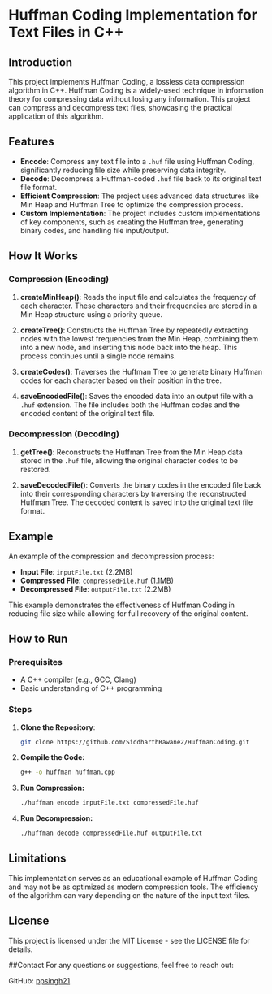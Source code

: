 # Huffman Coding Implementation for Text Files in C++

## Introduction

This project implements Huffman Coding, a lossless data compression algorithm in C++. Huffman Coding is a widely-used technique in information theory for compressing data without losing any information. This project can compress and decompress text files, showcasing the practical application of this algorithm.

## Features

- **Encode**: Compress any text file into a `.huf` file using Huffman Coding, significantly reducing file size while preserving data integrity.
- **Decode**: Decompress a Huffman-coded `.huf` file back to its original text file format.
- **Efficient Compression**: The project uses advanced data structures like Min Heap and Huffman Tree to optimize the compression process.
- **Custom Implementation**: The project includes custom implementations of key components, such as creating the Huffman tree, generating binary codes, and handling file input/output.

## How It Works

### Compression (Encoding)

1. **createMinHeap()**: Reads the input file and calculates the frequency of each character. These characters and their frequencies are stored in a Min Heap structure using a priority queue.
  
2. **createTree()**: Constructs the Huffman Tree by repeatedly extracting nodes with the lowest frequencies from the Min Heap, combining them into a new node, and inserting this node back into the heap. This process continues until a single node remains.

3. **createCodes()**: Traverses the Huffman Tree to generate binary Huffman codes for each character based on their position in the tree.

4. **saveEncodedFile()**: Saves the encoded data into an output file with a `.huf` extension. The file includes both the Huffman codes and the encoded content of the original text file.

### Decompression (Decoding)

1. **getTree()**: Reconstructs the Huffman Tree from the Min Heap data stored in the `.huf` file, allowing the original character codes to be restored.

2. **saveDecodedFile()**: Converts the binary codes in the encoded file back into their corresponding characters by traversing the reconstructed Huffman Tree. The decoded content is saved into the original text file format.

## Example

An example of the compression and decompression process:

- **Input File**: `inputFile.txt` (2.2MB)
- **Compressed File**: `compressedFile.huf` (1.1MB)
- **Decompressed File**: `outputFile.txt` (2.2MB)

This example demonstrates the effectiveness of Huffman Coding in reducing file size while allowing for full recovery of the original content.

## How to Run

### Prerequisites

- A C++ compiler (e.g., GCC, Clang)
- Basic understanding of C++ programming

### Steps

1. **Clone the Repository**:
   ```bash
   git clone https://github.com/SiddharthBawane2/HuffmanCoding.git
2. **Compile the Code:**
   ```bash
   g++ -o huffman huffman.cpp
3. **Run Compression:**
   ```bash
   ./huffman encode inputFile.txt compressedFile.huf
4. **Run Decompression:**
   ```bash
   ./huffman decode compressedFile.huf outputFile.txt

## Limitations

This implementation serves as an educational example of Huffman Coding and may not be as optimized as modern compression tools.
The efficiency of the algorithm can vary depending on the nature of the input text files.

## License

This project is licensed under the MIT License - see the LICENSE file for details.

##Contact
For any questions or suggestions, feel free to reach out:

GitHub: [ppsingh21](https://github.com/ppsingh21)
